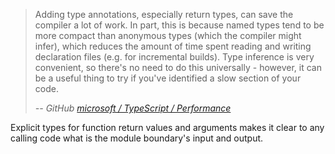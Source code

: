> Adding type annotations, especially return types, can save the compiler a lot of work. In part, this is because named types tend to be more compact than anonymous types (which the compiler might infer), which reduces the amount of time spent reading and writing declaration files (e.g. for incremental builds). Type inference is very convenient, so there's no need to do this universally - however, it can be a useful thing to try if you've identified a slow section of your code.
>
> <cite>-- GitHub [microsoft / TypeScript / Performance][microsoft_typescript_performance]</cite>

[microsoft_typescript_performance]: https://github.com/microsoft/TypeScript/wiki/Performance

Explicit types for function return values and arguments makes it clear to any calling code what is the module boundary's input and output.

